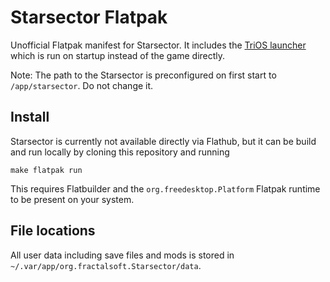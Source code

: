 # Starsector Flatpak

Unofficial Flatpak manifest for Starsector.
It includes the [TriOS launcher](https://github.com/wispborne/TriOS) which is
run on startup instead of the game directly.

Note: The path to the Starsector is preconfigured on first start to `/app/starsector`.
Do not change it.

## Install

Starsector is currently not available directly via Flathub, but it can be build
and run locally by cloning this repository and running

```
make flatpak run
```

This requires Flatbuilder and the `org.freedesktop.Platform` Flatpak runtime to
be present on your system.

## File locations

All user data including save files and mods is stored in
 `~/.var/app/org.fractalsoft.Starsector/data`.
